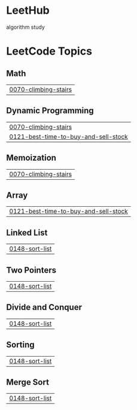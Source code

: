 # LeetHub
algorithm study

<!---LeetCode Topics Start-->
# LeetCode Topics
## Math
|  |
| ------- |
| [0070-climbing-stairs](https://github.com/changhee16/LeetCode/tree/master/0070-climbing-stairs) |
## Dynamic Programming
|  |
| ------- |
| [0070-climbing-stairs](https://github.com/changhee16/LeetCode/tree/master/0070-climbing-stairs) |
| [0121-best-time-to-buy-and-sell-stock](https://github.com/changhee16/LeetCode/tree/master/0121-best-time-to-buy-and-sell-stock) |
## Memoization
|  |
| ------- |
| [0070-climbing-stairs](https://github.com/changhee16/LeetCode/tree/master/0070-climbing-stairs) |
## Array
|  |
| ------- |
| [0121-best-time-to-buy-and-sell-stock](https://github.com/changhee16/LeetCode/tree/master/0121-best-time-to-buy-and-sell-stock) |
## Linked List
|  |
| ------- |
| [0148-sort-list](https://github.com/changhee16/LeetCode/tree/master/0148-sort-list) |
## Two Pointers
|  |
| ------- |
| [0148-sort-list](https://github.com/changhee16/LeetCode/tree/master/0148-sort-list) |
## Divide and Conquer
|  |
| ------- |
| [0148-sort-list](https://github.com/changhee16/LeetCode/tree/master/0148-sort-list) |
## Sorting
|  |
| ------- |
| [0148-sort-list](https://github.com/changhee16/LeetCode/tree/master/0148-sort-list) |
## Merge Sort
|  |
| ------- |
| [0148-sort-list](https://github.com/changhee16/LeetCode/tree/master/0148-sort-list) |
<!---LeetCode Topics End-->